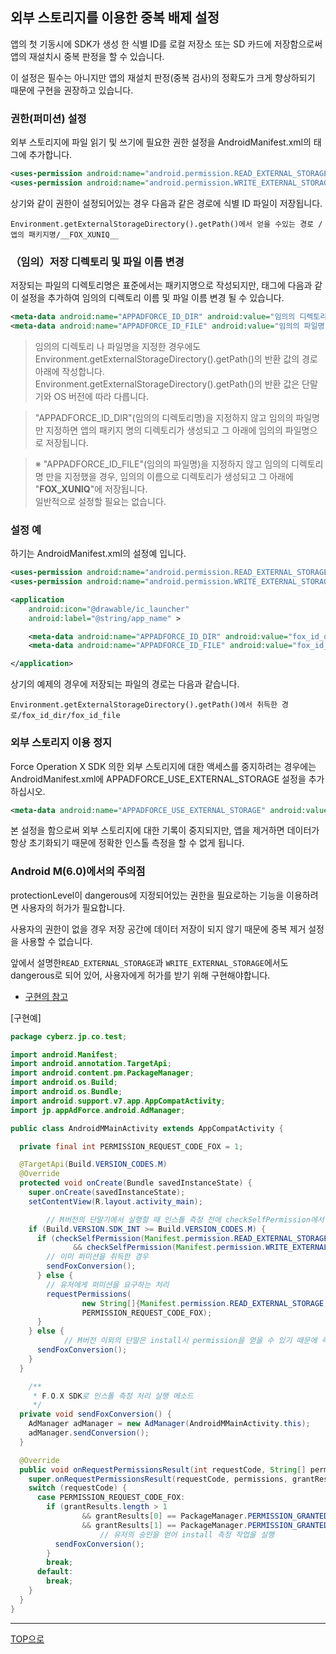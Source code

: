 ## 외부 스토리지를 이용한 중복 배제 설정

앱의 첫 기동시에 SDK가 생성 한 식별 ID를 로컬 저장소 또는 SD 카드에 저장함으로써 앱의 재설치시 중복 판정을 할 수 있습니다.

이 설정은 필수는 아니지만 앱의 재설치 판정(중복 검사)의 정확도가 크게 향상하되기 때문에 구현을 권장하고 있습니다.

### 권한(퍼미션) 설정

외부 스토리지에 파일 읽기 및 쓰기에 필요한 권한 설정을 AndroidManifest.xml의 <manifest> 태그에 추가합니다.

```xml
<uses-permission android:name="android.permission.READ_EXTERNAL_STORAGE" />
<uses-permission android:name="android.permission.WRITE_EXTERNAL_STORAGE" />
```

상기와 같이 권한이 설정되어있는 경우 다음과 같은 경로에 식별 ID 파일이 저장됩니다.

```
Environment.getExternalStorageDirectory().getPath()에서 얻을 수있는 경로 /앱의 패키지명/__FOX_XUNIQ__
```

### （임의）저장 디렉토리 및 파일 이름 변경

저장되는 파일의 디렉토리명은 표준에서는 패키지명으로 작성되지만, <application> 태그에 다음과 같이 설정을 추가하여 임의의 디렉토리 이름 및 파일 이름 변경 될 수 있습니다.

```xml
<meta-data android:name="APPADFORCE_ID_DIR" android:value="임의의 디렉토리명" />
<meta-data android:name="APPADFORCE_ID_FILE" android:value="임의의 파일명" />
```

> 임의의 디렉토리 나 파일명을 지정한 경우에도 Environment.getExternalStorageDirectory().getPath()의 반환 값의 경로 아래에 작성합니다.
 Environment.getExternalStorageDirectory().getPath()의 반환 값은 단말기와 OS 버전에 따라 다릅니다. <br>

> "APPADFORCE_ID_DIR"(임의의 디렉토리명)을 지정하지 않고 임의의 파일명만 지정하면 앱의 패키지 명의 디렉토리가 생성되고 그 아래에 임의의 파일명으로 저장됩니다. <br>

> ※ "APPADFORCE_ID_FILE"(임의의 파일명)을 지정하지 않고 임의의 디렉토리명 만을 지정했을 경우, 임의의 이름으로 디렉토리가 생성되고 그 아래에 "__FOX_XUNIQ__"에 저장됩니다. <br>
일반적으로 설정할 필요는 없습니다.


### 설정 예

하기는 AndroidManifest.xml의 설정예 입니다.

```xml
<uses-permission android:name="android.permission.READ_EXTERNAL_STORAGE" />
<uses-permission android:name="android.permission.WRITE_EXTERNAL_STORAGE" />

<application
	android:icon="@drawable/ic_launcher"
	android:label="@string/app_name" >

	<meta-data android:name="APPADFORCE_ID_DIR" android:value="fox_id_dir" />
	<meta-data android:name="APPADFORCE_ID_FILE" android:value="fox_id_file" />

</application>

```

상기의 예제의 경우에 저장되는 파일의 경로는 다음과 같습니다.

```
Environment.getExternalStorageDirectory().getPath()에서 취득한 경로/fox_id_dir/fox_id_file
```

### 외부 스토리지 이용 정지

Force Operation X SDK 의한 외부 스토리지에 대한 액세스를 중지하려는 경우에는 AndroidManifest.xml에 APPADFORCE_USE_EXTERNAL_STORAGE 설정을 추가하십시오.

```xml
<meta-data android:name="APPADFORCE_USE_EXTERNAL_STORAGE" android:value="0" />
```

본 설정을 함으로써 외부 스토리지에 대한 기록이 중지되지만, 앱을 제거하면 데이터가 항상 초기화되기 때문에 정확한 인스톨 측정을 할 수 없게 됩니다.


### Android M(6.0)에서의 주의점

protectionLevel이 dangerous에 지정되어있는 권한을 필요로하는 기능을 이용하려면 사용자의 허가가 필요합니다.

사용자의 권한이 없을 경우 저장 공간에 데이터 저장이 되지 않기 때문에 중복 제거 설정을 사용할 수 없습니다.

앞에서 설명한`READ_EXTERNAL_STORAGE`과 `WRITE_EXTERNAL_STORAGE`에서도 dangerous로 되어 있어, 사용자에게 허가를 받기 위해 구현해야합니다.

* [구현의 참고](https://developer.android.com/training/permissions/requesting.html#perm-request)

[구현예]
```java
package cyberz.jp.co.test;

import android.Manifest;
import android.annotation.TargetApi;
import android.content.pm.PackageManager;
import android.os.Build;
import android.os.Bundle;
import android.support.v7.app.AppCompatActivity;
import jp.appAdForce.android.AdManager;

public class AndroidMMainActivity extends AppCompatActivity {

  private final int PERMISSION_REQUEST_CODE_FOX = 1;

  @TargetApi(Build.VERSION_CODES.M)
  @Override
  protected void onCreate(Bundle savedInstanceState) {
    super.onCreate(savedInstanceState);
    setContentView(R.layout.activity_main);

		// M버전의 단말기에서 실행할 때 인스톨 측정 전에 checkSelfPermission에서 permissions을 체크한다
    if (Build.VERSION.SDK_INT >= Build.VERSION_CODES.M) {
      if (checkSelfPermission(Manifest.permission.READ_EXTERNAL_STORAGE) == PackageManager.PERMISSION_GRANTED
              && checkSelfPermission(Manifest.permission.WRITE_EXTERNAL_STORAGE) == PackageManager.PERMISSION_GRANTED) {
        // 이미 퍼미션을 취득한 경우
        sendFoxConversion();
      } else {
        // 유저에게 퍼미션을 요구하는 처리
        requestPermissions(
                new String[]{Manifest.permission.READ_EXTERNAL_STORAGE, Manifest.permission.WRITE_EXTERNAL_STORAGE},
                PERMISSION_REQUEST_CODE_FOX);
      }
    } else {
			// M버전 이외의 단말은 install시 permission을 얻을 수 있기 때문에 즉시 install 측정 처리를 실행
      sendFoxConversion();
    }
  }

	/**
	 * F.O.X SDK로 인스톨 측정 처리 실행 메소드
	 */
  private void sendFoxConversion() {
    AdManager adManager = new AdManager(AndroidMMainActivity.this);
    adManager.sendConversion();
  }

  @Override
  public void onRequestPermissionsResult(int requestCode, String[] permissions, int[] grantResults) {
    super.onRequestPermissionsResult(requestCode, permissions, grantResults);
    switch (requestCode) {
      case PERMISSION_REQUEST_CODE_FOX:
        if (grantResults.length > 1
                && grantResults[0] == PackageManager.PERMISSION_GRANTED
                && grantResults[1] == PackageManager.PERMISSION_GRANTED) {
					// 유저의 승인을 얻어 install 측정 작업을 실행
          sendFoxConversion();
        }
        break;
      default:
        break;
    }
  }
}
```

---
[TOP으로](/lang/ko/README.md)
